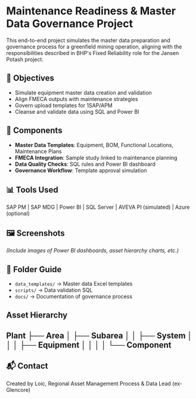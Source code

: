 # Maintenance Readiness & Master Data Governance Project

This end-to-end project simulates the master data preparation and governance process for a greenfield mining operation, aligning with the responsibilities described in BHP's Fixed Reliability role for the Jansen Potash project.

## 🚀 Objectives
- Simulate equipment master data creation and validation
- Align FMECA outputs with maintenance strategies
- Govern upload templates for 1SAP/APM
- Cleanse and validate data using SQL and Power BI

## 🧩 Components
- **Master Data Templates**: Equipment, BOM, Functional Locations, Maintenance Plans
- **FMECA Integration**: Sample study linked to maintenance planning
- **Data Quality Checks**: SQL rules and Power BI dashboard
- **Governance Workflow**: Template approval simulation

## 📊 Tools Used
SAP PM | SAP MDG | Power BI | SQL Server | AVEVA PI (simulated) | Azure (optional)

## 🖼️ Screenshots
*(Include images of Power BI dashboards, asset hierarchy charts, etc.)*

## 📂 Folder Guide
- `data_templates/` → Master data Excel templates
- `scripts/` → Data validation SQL
- `docs/` → Documentation of governance process
  
## Asset Hierarchy

Plant
├── Area
│   ├── Subarea
│   │   ├── System
│   │   │   ├── Equipment
│   │   │   │   └── Component
---
## 📬 Contact
Created by Loic, Regional Asset Management Process & Data Lead (ex-Glencore)  

